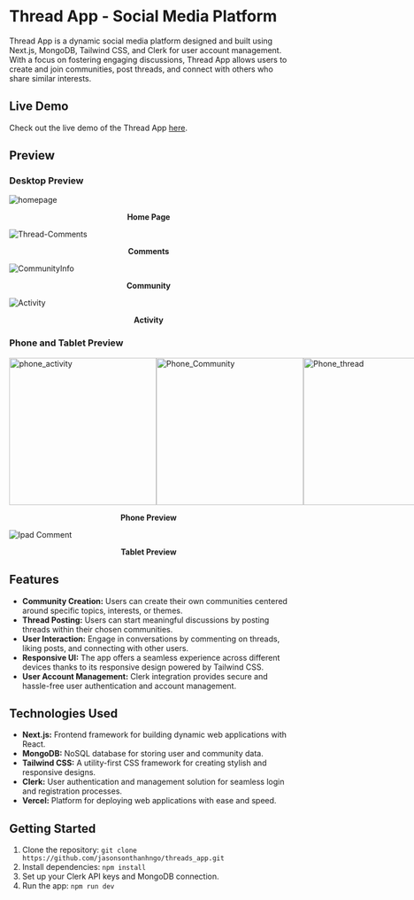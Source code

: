 # Thread App - Social Media Platform

Thread App is a dynamic social media platform designed and built using Next.js, MongoDB, Tailwind CSS, and Clerk for user account management. With a focus on fostering engaging discussions, Thread App allows users to create and join communities, post threads, and connect with others who share similar interests.

## Live Demo

Check out the live demo of the Thread App [here](https://threads-app-xi.vercel.app/).

## Preview

### Desktop Preview
![homepage](https://github.com/jasonsonthanhngo/threads_app/assets/131301318/8a5bcbfe-6df5-41e4-9b6d-1fdbdfa78f50)
 **<p align="center">Home Page</p>** 

![Thread-Comments](https://github.com/jasonsonthanhngo/threads_app/assets/131301318/ebbf96fe-7d9a-4341-a0fb-e05b0b47f234)
 **<p align="center">Comments</p>** 
![CommunityInfo](https://github.com/jasonsonthanhngo/threads_app/assets/131301318/22f14bbb-8387-45af-9091-d955f9fb6a09)
 **<p align="center">Community</p>** 
![Activity](https://github.com/jasonsonthanhngo/threads_app/assets/131301318/e44ccd2f-d09d-403a-a3e3-ce621d58f44f)
 **<p align="center">Activity</p>** 
### Phone and Tablet Preview  

<div style="display: flex;">
  <img src="https://github.com/jasonsonthanhngo/threads_app/assets/131301318/f71b5524-59e1-46b0-b586-a15af8f23398" alt="phone_activity" width="266"/>
  <img src="https://github.com/jasonsonthanhngo/threads_app/assets/131301318/357c274f-0b8f-4b1e-a7c8-5ca3f3c83741" alt="Phone_Community" width="266"/>
  <img src="https://github.com/jasonsonthanhngo/threads_app/assets/131301318/826533af-f56d-42a6-9141-74a7a7e1874a" alt="Phone_thread" width="266"/>
</div>

**<p align="center">Phone Preview</p>** 

<img src="https://github.com/jasonsonthanhngo/threads_app/assets/131301318/c16a0b9c-5325-46ea-b6ef-3bcb2b377196" alt="Ipad Comment" />

**<p align="center">Tablet Preview</p>** 



## Features

- **Community Creation:** Users can create their own communities centered around specific topics, interests, or themes.
- **Thread Posting:** Users can start meaningful discussions by posting threads within their chosen communities.
- **User Interaction:** Engage in conversations by commenting on threads, liking posts, and connecting with other users.
- **Responsive UI:** The app offers a seamless experience across different devices thanks to its responsive design powered by Tailwind CSS.
- **User Account Management:** Clerk integration provides secure and hassle-free user authentication and account management.

## Technologies Used

- **Next.js:** Frontend framework for building dynamic web applications with React.
- **MongoDB:** NoSQL database for storing user and community data.
- **Tailwind CSS:** A utility-first CSS framework for creating stylish and responsive designs.
- **Clerk:** User authentication and management solution for seamless login and registration processes.
- **Vercel:** Platform for deploying web applications with ease and speed.

## Getting Started

1. Clone the repository: `git clone https://github.com/jasonsonthanhngo/threads_app.git`
2. Install dependencies: `npm install`
3. Set up your Clerk API keys and MongoDB connection.
4. Run the app: `npm run dev`


